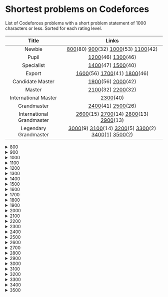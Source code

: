 # Shortest problems on Codeforces

List of Codeforces problems with a short problem statement of 1000 characters or less. Sorted for each rating level.

| Title | Links |
|:---: | :---:|
| Newbie| [800](#700)(80) [900](#800)(32) [1000](#900)(53) [1100](#1000)(42)|
| Pupil |  [1200](#1100)(46) [1300](#1200)(46) |
| Specialist|  [1400](#1300)(47) [1500](#1400)(40) |
| Export |  [1600](#1500)(56) [1700](#1600)(41) [1800](#1700)(46) |
| Candidate Master|  [1900](#1800)(56) [2000](#1900)(42) |
| Master | [2100](#2000)(32) [2200](#2100)(32)|
| International Master| [2300](#2200)(40)|
| Grandmaster| [2400](#2300)(41) [2500](#2400)(26)|
| International Grandmaster| [2600](#2500)(15) [2700](#2600)(14) [2800](#2700)(13) [2900](#2800)(13) |
| Legendary Grandmaster| [3000](#2900)(9) [3100](#3000)(14) [3200](#3100)(5) [3300](#3200)(2) [3400](#3300)(1) [3500](#3400)(2) |

<details>
  <summary><span id=800>800</span></summary>

|# | ID | Problem  | Rating |
|--- | ---| ----- | ---------- |
|1|952A|[Quirky Quantifiers](https://codeforces.com/problemset/problem/952/A)|800|
|2|281A|[Word Capitalization](https://codeforces.com/problemset/problem/281/A)|800|
|3|1088A|[Ehab and another construction problem](https://codeforces.com/problemset/problem/1088/A)|800|
|4|1096A|[Find Divisible](https://codeforces.com/problemset/problem/1096/A)|800|
|5|266A|[Stones on the Table](https://codeforces.com/problemset/problem/266/A)|800|
|6|1028A|[Find Square](https://codeforces.com/problemset/problem/1028/A)|800|
|7|678A|[Johny Likes Numbers](https://codeforces.com/problemset/problem/678/A)|800|
|8|1047A|[Little C Loves 3 I](https://codeforces.com/problemset/problem/1047/A)|800|
|9|271A|[Beautiful Year](https://codeforces.com/problemset/problem/271/A)|800|
|10|22A|[Second Order Statistics](https://codeforces.com/problemset/problem/22/A)|800|
|11|702A|[Maximum Increase](https://codeforces.com/problemset/problem/702/A)|800|
|12|32B|[Borze](https://codeforces.com/problemset/problem/32/B)|800|
|13|443A|[Anton and Letters](https://codeforces.com/problemset/problem/443/A)|800|
|14|440A|[Forgotten Episode](https://codeforces.com/problemset/problem/440/A)|800|
|15|1283A|[Minutes Before the New Year](https://codeforces.com/problemset/problem/1283/A)|800|
|16|1003A|[Polycarp's Pockets](https://codeforces.com/problemset/problem/1003/A)|800|
|17|1269A|[Equation](https://codeforces.com/problemset/problem/1269/A)|800|
|18|1228A|[Distinct Digits](https://codeforces.com/problemset/problem/1228/A)|800|
|19|900A|[Find Extra One](https://codeforces.com/problemset/problem/900/A)|800|
|20|1183A|[Nearest Interesting Number](https://codeforces.com/problemset/problem/1183/A)|800|
|21|520A|[Pangram](https://codeforces.com/problemset/problem/520/A)|800|
|22|546A|[Soldier and Bananas](https://codeforces.com/problemset/problem/546/A)|800|
|23|630A|[Again Twenty Five!](https://codeforces.com/problemset/problem/630/A)|800|
|24|34A|[Reconnaissance 2](https://codeforces.com/problemset/problem/34/A)|800|
|25|1296A|[Array with Odd Sum](https://codeforces.com/problemset/problem/1296/A)|800|
|26|486A|[Calculating Function](https://codeforces.com/problemset/problem/486/A)|800|
|27|1154A|[Restoring Three Numbers](https://codeforces.com/problemset/problem/1154/A)|800|
|28|50A|[Domino piling](https://codeforces.com/problemset/problem/50/A)|800|
|29|749A|[Bachgold Problem](https://codeforces.com/problemset/problem/749/A)|800|
|30|41A|[Translation](https://codeforces.com/problemset/problem/41/A)|800|
|31|1005A|[Tanya and Stairways](https://codeforces.com/problemset/problem/1005/A)|800|
|32|710A|[King Moves](https://codeforces.com/problemset/problem/710/A)|800|
|33|339A|[Helpful Maths](https://codeforces.com/problemset/problem/339/A)|800|
|34|384A|[Coder](https://codeforces.com/problemset/problem/384/A)|800|
|35|47A|[Triangular numbers](https://codeforces.com/problemset/problem/47/A)|800|
|36|1220A|[Cards](https://codeforces.com/problemset/problem/1220/A)|800|
|37|1030A|[In Search of an Easy Problem](https://codeforces.com/problemset/problem/1030/A)|800|
|38|386A|[Second-Price Auction](https://codeforces.com/problemset/problem/386/A)|800|
|39|837A|[Text Volume](https://codeforces.com/problemset/problem/837/A)|800|
|40|802G|[Fake News (easy)](https://codeforces.com/problemset/problem/802/G)|800|
|41|454A|[Little Pony and Crystal Mine](https://codeforces.com/problemset/problem/454/A)|800|
|42|1230A|[Dawid and Bags of Candies](https://codeforces.com/problemset/problem/1230/A)|800|
|43|615A|[Bulbs](https://codeforces.com/problemset/problem/615/A)|800|
|44|421A|[Pasha and Hamsters](https://codeforces.com/problemset/problem/421/A)|800|
|45|1118A|[Water Buying](https://codeforces.com/problemset/problem/1118/A)|800|
|46|158A|[Next Round](https://codeforces.com/problemset/problem/158/A)|800|
|47|1194A|[Remove a Progression](https://codeforces.com/problemset/problem/1194/A)|800|
|48|1065A|[Vasya and Chocolate](https://codeforces.com/problemset/problem/1065/A)|800|
|49|1176A|[Divide it!](https://codeforces.com/problemset/problem/1176/A)|800|
|50|965A|[Paper Airplanes](https://codeforces.com/problemset/problem/965/A)|800|
|51|228A|[Is your horseshoe on the other hoof?](https://codeforces.com/problemset/problem/228/A)|800|
|52|426A|[Sereja and Mugs](https://codeforces.com/problemset/problem/426/A)|800|
|53|32A|[Reconnaissance](https://codeforces.com/problemset/problem/32/A)|800|
|54|181A|[Series of Crimes](https://codeforces.com/problemset/problem/181/A)|800|
|55|411A|[Password Check](https://codeforces.com/problemset/problem/411/A)|800|
|56|469A|[I Wanna Be the Guy](https://codeforces.com/problemset/problem/469/A)|800|
|57|467A|[George and Accommodation](https://codeforces.com/problemset/problem/467/A)|800|
|58|831B|[Keyboard Layouts](https://codeforces.com/problemset/problem/831/B)|800|
|59|996A|[Hit the Lottery](https://codeforces.com/problemset/problem/996/A)|800|
|60|977A|[Wrong Subtraction](https://codeforces.com/problemset/problem/977/A)|800|
|61|705A|[Hulk](https://codeforces.com/problemset/problem/705/A)|800|
|62|884A|[Book Reading](https://codeforces.com/problemset/problem/884/A)|800|
|63|988A|[Diverse Team](https://codeforces.com/problemset/problem/988/A)|800|
|64|978A|[Remove Duplicates](https://codeforces.com/problemset/problem/978/A)|800|
|65|1061A|[Coins](https://codeforces.com/problemset/problem/1061/A)|800|
|66|112A|[Petya and Strings](https://codeforces.com/problemset/problem/112/A)|800|
|67|984A|[Game](https://codeforces.com/problemset/problem/984/A)|800|
|68|1102A|[Integer Sequence Dividing](https://codeforces.com/problemset/problem/1102/A)|800|
|69|49A|[Sleuth](https://codeforces.com/problemset/problem/49/A)|800|
|70|214A|[System of Equations](https://codeforces.com/problemset/problem/214/A)|800|
|71|734A|[Anton and Danik](https://codeforces.com/problemset/problem/734/A)|800|
|72|701A|[Cards](https://codeforces.com/problemset/problem/701/A)|800|
|73|59A|[Word](https://codeforces.com/problemset/problem/59/A)|800|
|74|492A|[Vanya and Cubes](https://codeforces.com/problemset/problem/492/A)|800|
|75|1056A|[Determine Line](https://codeforces.com/problemset/problem/1056/A)|800|
|76|1207A|[There Are Two Types Of Burgers](https://codeforces.com/problemset/problem/1207/A)|800|
|77|472A|[Design Tutorial: Learn from Math](https://codeforces.com/problemset/problem/472/A)|800|
|78|581A|[Vasya the Hipster](https://codeforces.com/problemset/problem/581/A)|800|
|79|38A|[Army](https://codeforces.com/problemset/problem/38/A)|800|
|80|1080A|[Petya and Origami](https://codeforces.com/problemset/problem/1080/A)|800|
</details>

<details>
  <summary><span id=900>900</span></summary>

|# | ID | Problem  | Rating |
|--- | ---| ----- | ---------- |
|1|26A|[Almost Prime](https://codeforces.com/problemset/problem/26/A)|900|
|2|44A|[Indian Summer](https://codeforces.com/problemset/problem/44/A)|900|
|3|130A|[Hexagonal numbers](https://codeforces.com/problemset/problem/130/A)|900|
|4|52A|[123-sequence](https://codeforces.com/problemset/problem/52/A)|900|
|5|1057A|[Bmail Computer Network](https://codeforces.com/problemset/problem/1057/A)|900|
|6|267A|[Subtractions](https://codeforces.com/problemset/problem/267/A)|900|
|7|622B|[The Time](https://codeforces.com/problemset/problem/622/B)|900|
|8|320A|[Magic Numbers](https://codeforces.com/problemset/problem/320/A)|900|
|9|1225A|[Forgetting Things](https://codeforces.com/problemset/problem/1225/A)|900|
|10|474A|[Keyboard](https://codeforces.com/problemset/problem/474/A)|900|
|11|34B|[Sale](https://codeforces.com/problemset/problem/34/B)|900|
|12|275A|[Lights Out](https://codeforces.com/problemset/problem/275/A)|900|
|13|424A|[Squats](https://codeforces.com/problemset/problem/424/A)|900|
|14|96A|[Football](https://codeforces.com/problemset/problem/96/A)|900|
|15|621A|[Wet Shark and Odd and Even](https://codeforces.com/problemset/problem/621/A)|900|
|16|670A|[Holidays](https://codeforces.com/problemset/problem/670/A)|900|
|17|1110A|[Parity](https://codeforces.com/problemset/problem/1110/A)|900|
|18|808A|[Lucky Year](https://codeforces.com/problemset/problem/808/A)|900|
|19|863A|[Quasi-palindrome](https://codeforces.com/problemset/problem/863/A)|900|
|20|914A|[Perfect Squares](https://codeforces.com/problemset/problem/914/A)|900|
|21|1047B|[Cover Points](https://codeforces.com/problemset/problem/1047/B)|900|
|22|1208A|[XORinacci](https://codeforces.com/problemset/problem/1208/A)|900|
|23|892A|[Greed](https://codeforces.com/problemset/problem/892/A)|900|
|24|299B|[Ksusha the Squirrel](https://codeforces.com/problemset/problem/299/B)|900|
|25|1175A|[From Hero to Zero](https://codeforces.com/problemset/problem/1175/A)|900|
|26|263B|[Squares](https://codeforces.com/problemset/problem/263/B)|900|
|27|598A|[Tricky Sum](https://codeforces.com/problemset/problem/598/A)|900|
|28|847G|[University Classes](https://codeforces.com/problemset/problem/847/G)|900|
|29|980A|[Links and Pearls](https://codeforces.com/problemset/problem/980/A)|900|
|30|870A|[Search for Pretty Integers](https://codeforces.com/problemset/problem/870/A)|900|
|31|318A|[Even Odds](https://codeforces.com/problemset/problem/318/A)|900|
|32|1095B|[Array Stabilization](https://codeforces.com/problemset/problem/1095/B)|900|
</details>

<details>
  <summary><span id=1000>1000</span></summary>

|# | ID | Problem  | Rating |
|--- | ---| ----- | ---------- |
|1|37A|[Towers](https://codeforces.com/problemset/problem/37/A)|1000|
|2|1177A|[Digits Sequence (Easy Edition)](https://codeforces.com/problemset/problem/1177/A)|1000|
|3|753A|[Santa Claus and Candies](https://codeforces.com/problemset/problem/753/A)|1000|
|4|1256A|[Payment Without Change](https://codeforces.com/problemset/problem/1256/A)|1000|
|5|691A|[Fashion in Berland](https://codeforces.com/problemset/problem/691/A)|1000|
|6|299A|[Ksusha and Array](https://codeforces.com/problemset/problem/299/A)|1000|
|7|560A|[Currency System in Geraldion](https://codeforces.com/problemset/problem/560/A)|1000|
|8|1174A|[Ehab Fails to Be Thanos](https://codeforces.com/problemset/problem/1174/A)|1000|
|9|1101A|[Minimum Integer](https://codeforces.com/problemset/problem/1101/A)|1000|
|10|462A|[Appleman and Easy Task](https://codeforces.com/problemset/problem/462/A)|1000|
|11|1051B|[Relatively Prime Pairs](https://codeforces.com/problemset/problem/1051/B)|1000|
|12|43A|[Football](https://codeforces.com/problemset/problem/43/A)|1000|
|13|35A|[Shell Game](https://codeforces.com/problemset/problem/35/A)|1000|
|14|584A|[Olesya and Rodion](https://codeforces.com/problemset/problem/584/A)|1000|
|15|124A|[The number of positions](https://codeforces.com/problemset/problem/124/A)|1000|
|16|29A|[Spit Problem](https://codeforces.com/problemset/problem/29/A)|1000|
|17|1312B|[Bogosort](https://codeforces.com/problemset/problem/1312/B)|1000|
|18|1230B|[Ania and Minimizing](https://codeforces.com/problemset/problem/1230/B)|1000|
|19|1133A|[Middle of the Contest](https://codeforces.com/problemset/problem/1133/A)|1000|
|20|1090M|[The Pleasant Walk](https://codeforces.com/problemset/problem/1090/M)|1000|
|21|1211A|[Three Problems](https://codeforces.com/problemset/problem/1211/A)|1000|
|22|798A|[Mike and palindrome](https://codeforces.com/problemset/problem/798/A)|1000|
|23|1182A|[Filling Shapes](https://codeforces.com/problemset/problem/1182/A)|1000|
|24|118A|[String Task](https://codeforces.com/problemset/problem/118/A)|1000|
|25|109A|[Lucky Sum of Digits](https://codeforces.com/problemset/problem/109/A)|1000|
|26|72G|[Fibonacci army](https://codeforces.com/problemset/problem/72/G)|1000|
|27|352A|[Jeff and Digits](https://codeforces.com/problemset/problem/352/A)|1000|
|28|1107B|[Digital root](https://codeforces.com/problemset/problem/1107/B)|1000|
|29|219A|[k-String](https://codeforces.com/problemset/problem/219/A)|1000|
|30|476A|[Dreamoon and Stairs](https://codeforces.com/problemset/problem/476/A)|1000|
|31|58A|[Chat room](https://codeforces.com/problemset/problem/58/A)|1000|
|32|887A|[Div. 64](https://codeforces.com/problemset/problem/887/A)|1000|
|33|108A|[Palindromic Times](https://codeforces.com/problemset/problem/108/A)|1000|
|34|1199B|[Water Lily](https://codeforces.com/problemset/problem/1199/B)|1000|
|35|622A|[Infinite Sequence](https://codeforces.com/problemset/problem/622/A)|1000|
|36|535A|[Tavas and Nafas](https://codeforces.com/problemset/problem/535/A)|1000|
|37|1257B|[Magic Stick](https://codeforces.com/problemset/problem/1257/B)|1000|
|38|118B|[Present from Lena](https://codeforces.com/problemset/problem/118/B)|1000|
|39|859B|[Lazy Security Guard](https://codeforces.com/problemset/problem/859/B)|1000|
|40|131A|[cAPS lOCK](https://codeforces.com/problemset/problem/131/A)|1000|
|41|379A|[New Year Candles](https://codeforces.com/problemset/problem/379/A)|1000|
|42|1088B|[Ehab and subtraction](https://codeforces.com/problemset/problem/1088/B)|1000|
|43|322A|[Ciel and Dancing](https://codeforces.com/problemset/problem/322/A)|1000|
|44|1165B|[Polycarp Training](https://codeforces.com/problemset/problem/1165/B)|1000|
|45|420A|[Start Up](https://codeforces.com/problemset/problem/420/A)|1000|
|46|1008B|[Turn the Rectangles](https://codeforces.com/problemset/problem/1008/B)|1000|
|47|577A|[Multiplication Table](https://codeforces.com/problemset/problem/577/A)|1000|
|48|452A|[Eevee](https://codeforces.com/problemset/problem/452/A)|1000|
|49|69A|[Young Physicist](https://codeforces.com/problemset/problem/69/A)|1000|
|50|334A|[Candy Bags](https://codeforces.com/problemset/problem/334/A)|1000|
|51|102B|[Sum of Digits](https://codeforces.com/problemset/problem/102/B)|1000|
|52|507A|[Amr and Music](https://codeforces.com/problemset/problem/507/A)|1000|
|53|120A|[Elevator](https://codeforces.com/problemset/problem/120/A)|1000|
</details>

<details>
  <summary><span id=1100>1100</span></summary>

|# | ID | Problem  | Rating |
|--- | ---| ----- | ---------- |
|1|797A|[k-Factorization](https://codeforces.com/problemset/problem/797/A)|1100|
|2|188D|[Asterisks](https://codeforces.com/problemset/problem/188/D)|1100|
|3|188A|[Hexagonal Numbers](https://codeforces.com/problemset/problem/188/A)|1100|
|4|919B|[Perfect Number](https://codeforces.com/problemset/problem/919/B)|1100|
|5|162A|[Pentagonal numbers](https://codeforces.com/problemset/problem/162/A)|1100|
|6|911A|[Nearest Minimums](https://codeforces.com/problemset/problem/911/A)|1100|
|7|630C|[Lucky Numbers](https://codeforces.com/problemset/problem/630/C)|1100|
|8|382A|[Ksenia and Pan Scales](https://codeforces.com/problemset/problem/382/A)|1100|
|9|224A|[Parallelepiped](https://codeforces.com/problemset/problem/224/A)|1100|
|10|25B|[Phone numbers](https://codeforces.com/problemset/problem/25/B)|1100|
|11|501B|[Misha and Changing Handles](https://codeforces.com/problemset/problem/501/B)|1100|
|12|312A|[Whose sentence is it?](https://codeforces.com/problemset/problem/312/A)|1100|
|13|43B|[Letter](https://codeforces.com/problemset/problem/43/B)|1100|
|14|1117A|[Best Subsegment](https://codeforces.com/problemset/problem/1117/A)|1100|
|15|349A|[Cinema Line](https://codeforces.com/problemset/problem/349/A)|1100|
|16|365A|[Good Number](https://codeforces.com/problemset/problem/365/A)|1100|
|17|100A|[Carpeting the Room](https://codeforces.com/problemset/problem/100/A)|1100|
|18|456A|[Laptops](https://codeforces.com/problemset/problem/456/A)|1100|
|19|39D|[Cubical Planet](https://codeforces.com/problemset/problem/39/D)|1100|
|20|534A|[Exam](https://codeforces.com/problemset/problem/534/A)|1100|
|21|1213B|[Bad Prices](https://codeforces.com/problemset/problem/1213/B)|1100|
|22|300A|[Array](https://codeforces.com/problemset/problem/300/A)|1100|
|23|825A|[Binary Protocol](https://codeforces.com/problemset/problem/825/A)|1100|
|24|53A|[Autocomplete](https://codeforces.com/problemset/problem/53/A)|1100|
|25|1288B|[Yet Another Meme Problem](https://codeforces.com/problemset/problem/1288/B)|1100|
|26|296A|[Yaroslav and Permutations](https://codeforces.com/problemset/problem/296/A)|1100|
|27|630J|[Divisibility](https://codeforces.com/problemset/problem/630/J)|1100|
|28|1001A|[Generate plus state or minus state](https://codeforces.com/problemset/problem/1001/A)|1100|
|29|841B|[Godsend](https://codeforces.com/problemset/problem/841/B)|1100|
|30|755B|[PolandBall and Game](https://codeforces.com/problemset/problem/755/B)|1100|
|31|835B|[The number on the board](https://codeforces.com/problemset/problem/835/B)|1100|
|32|1060B|[Maximum Sum of Digits](https://codeforces.com/problemset/problem/1060/B)|1100|
|33|433A|[Kitahara Haruki's Gift](https://codeforces.com/problemset/problem/433/A)|1100|
|34|82A|[Double Cola](https://codeforces.com/problemset/problem/82/A)|1100|
|35|877A|[Alex and broken contest](https://codeforces.com/problemset/problem/877/A)|1100|
|36|362B|[Petya and Staircases](https://codeforces.com/problemset/problem/362/B)|1100|
|37|858A|[k-rounding](https://codeforces.com/problemset/problem/858/A)|1100|
|38|270A|[Fancy Fence](https://codeforces.com/problemset/problem/270/A)|1100|
|39|186A|[Comparing Strings](https://codeforces.com/problemset/problem/186/A)|1100|
|40|596A|[Wilbur and Swimming Pool](https://codeforces.com/problemset/problem/596/A)|1100|
|41|475A|[Bayan Bus](https://codeforces.com/problemset/problem/475/A)|1100|
|42|1115G1|[AND oracle](https://codeforces.com/problemset/problem/1115/G1)|1100|
</details>

<details>
  <summary><span id=1200>1200</span></summary>

|# | ID | Problem  | Rating |
|--- | ---| ----- | ---------- |
|1|171A|[Mysterious numbers - 1](https://codeforces.com/problemset/problem/171/A)|1200|
|2|23A|[You're Given a String...](https://codeforces.com/problemset/problem/23/A)|1200|
|3|1315C|[Restoring Permutation](https://codeforces.com/problemset/problem/1315/C)|1200|
|4|803B|[Distances to Zero](https://codeforces.com/problemset/problem/803/B)|1200|
|5|1001H|[Oracle for f(x) = parity of the number of 1s in x](https://codeforces.com/problemset/problem/1001/H)|1200|
|6|38B|[Chess](https://codeforces.com/problemset/problem/38/B)|1200|
|7|47B|[Coins](https://codeforces.com/problemset/problem/47/B)|1200|
|8|134A|[Average Numbers](https://codeforces.com/problemset/problem/134/A)|1200|
|9|55A|[Flea travel](https://codeforces.com/problemset/problem/55/A)|1200|
|10|489A|[SwapSort](https://codeforces.com/problemset/problem/489/A)|1200|
|11|459A|[Pashmak and Garden](https://codeforces.com/problemset/problem/459/A)|1200|
|12|1213C|[Book Reading](https://codeforces.com/problemset/problem/1213/C)|1200|
|13|754A|[Lesha and array splitting](https://codeforces.com/problemset/problem/754/A)|1200|
|14|1028B|[Unnatural Conditions](https://codeforces.com/problemset/problem/1028/B)|1200|
|15|27A|[Next Test](https://codeforces.com/problemset/problem/27/A)|1200|
|16|217A|[Ice Skating](https://codeforces.com/problemset/problem/217/A)|1200|
|17|683A|[The Check of the Point](https://codeforces.com/problemset/problem/683/A)|1200|
|18|254A|[Cards with Numbers](https://codeforces.com/problemset/problem/254/A)|1200|
|19|31A|[Worms Evolution](https://codeforces.com/problemset/problem/31/A)|1200|
|20|660A|[Co-prime Array](https://codeforces.com/problemset/problem/660/A)|1200|
|21|1076B|[Divisor Subtraction](https://codeforces.com/problemset/problem/1076/B)|1200|
|22|53C|[Little Frog](https://codeforces.com/problemset/problem/53/C)|1200|
|23|1143B|[Nirvana](https://codeforces.com/problemset/problem/1143/B)|1200|
|24|630B|[Moore's Law](https://codeforces.com/problemset/problem/630/B)|1200|
|25|489B|[BerSU Ball](https://codeforces.com/problemset/problem/489/B)|1200|
|26|1203B|[Equal Rectangles](https://codeforces.com/problemset/problem/1203/B)|1200|
|27|239A|[Two Bags of Potatoes](https://codeforces.com/problemset/problem/239/A)|1200|
|28|552B|[Vanya and Books](https://codeforces.com/problemset/problem/552/B)|1200|
|29|466A|[Cheap Travel](https://codeforces.com/problemset/problem/466/A)|1200|
|30|749B|[Parallelogram is Back](https://codeforces.com/problemset/problem/749/B)|1200|
|31|1068B|[LCM](https://codeforces.com/problemset/problem/1068/B)|1200|
|32|1174B|[Ehab Is an Odd Person](https://codeforces.com/problemset/problem/1174/B)|1200|
|33|802M|[April Fools' Problem (easy)](https://codeforces.com/problemset/problem/802/M)|1200|
|34|1104B|[Game with string](https://codeforces.com/problemset/problem/1104/B)|1200|
|35|982A|[Row](https://codeforces.com/problemset/problem/982/A)|1200|
|36|630R|[Game](https://codeforces.com/problemset/problem/630/R)|1200|
|37|59B|[Fortune Telling](https://codeforces.com/problemset/problem/59/B)|1200|
|38|78B|[Easter Eggs](https://codeforces.com/problemset/problem/78/B)|1200|
|39|999C|[Alphabetic Removals](https://codeforces.com/problemset/problem/999/C)|1200|
|40|842A|[Kirill And The Game](https://codeforces.com/problemset/problem/842/A)|1200|
|41|523A|[Rotate, Flip and Zoom](https://codeforces.com/problemset/problem/523/A)|1200|
|42|454B|[Little Pony and Sort by Shift](https://codeforces.com/problemset/problem/454/B)|1200|
|43|765C|[Table Tennis Game 2](https://codeforces.com/problemset/problem/765/C)|1200|
|44|892B|[Wrath](https://codeforces.com/problemset/problem/892/B)|1200|
|45|554B|[Ohana Cleans Up](https://codeforces.com/problemset/problem/554/B)|1200|
|46|977C|[Less or Equal](https://codeforces.com/problemset/problem/977/C)|1200|
</details>

<details>
  <summary><span id=1300>1300</span></summary>

|# | ID | Problem  | Rating |
|--- | ---| ----- | ---------- |
|1|171B|[Star](https://codeforces.com/problemset/problem/171/B)|1300|
|2|64A|[Factorial](https://codeforces.com/problemset/problem/64/A)|1300|
|3|1294C|[Product of Three Numbers](https://codeforces.com/problemset/problem/1294/C)|1300|
|4|770B|[Maximize Sum of Digits](https://codeforces.com/problemset/problem/770/B)|1300|
|5|188B|[A + Reverse B](https://codeforces.com/problemset/problem/188/B)|1300|
|6|1076C|[Meme Problem](https://codeforces.com/problemset/problem/1076/C)|1300|
|7|171D|[Broken checker](https://codeforces.com/problemset/problem/171/D)|1300|
|8|25A|[IQ test](https://codeforces.com/problemset/problem/25/A)|1300|
|9|661A|[Lazy Caterer Sequence](https://codeforces.com/problemset/problem/661/A)|1300|
|10|600B|[Queries about less or equal elements](https://codeforces.com/problemset/problem/600/B)|1300|
|11|630F|[Selection of Personnel](https://codeforces.com/problemset/problem/630/F)|1300|
|12|1220B|[Multiplication Table](https://codeforces.com/problemset/problem/1220/B)|1300|
|13|1203C|[Common Divisors](https://codeforces.com/problemset/problem/1203/C)|1300|
|14|876B|[Divisiblity of Differences](https://codeforces.com/problemset/problem/876/B)|1300|
|15|221B|[Little Elephant and Numbers](https://codeforces.com/problemset/problem/221/B)|1300|
|16|39H|[Multiplication Table](https://codeforces.com/problemset/problem/39/H)|1300|
|17|1029A|[Many Equal Substrings](https://codeforces.com/problemset/problem/1029/A)|1300|
|18|493A|[Vasya and Football](https://codeforces.com/problemset/problem/493/A)|1300|
|19|58B|[Coins](https://codeforces.com/problemset/problem/58/B)|1300|
|20|1001F|[Distinguish multi-qubit basis states](https://codeforces.com/problemset/problem/1001/F)|1300|
|21|844B|[Rectangles](https://codeforces.com/problemset/problem/844/B)|1300|
|22|147A|[Punctuation](https://codeforces.com/problemset/problem/147/A)|1300|
|23|630N|[Forecast](https://codeforces.com/problemset/problem/630/N)|1300|
|24|312B|[Archer](https://codeforces.com/problemset/problem/312/B)|1300|
|25|181B|[Number of Triplets](https://codeforces.com/problemset/problem/181/B)|1300|
|26|665C|[Simple Strings](https://codeforces.com/problemset/problem/665/C)|1300|
|27|36A|[Extra-terrestrial Intelligence](https://codeforces.com/problemset/problem/36/A)|1300|
|28|57A|[Square Earth?](https://codeforces.com/problemset/problem/57/A)|1300|
|29|1157B|[Long Number](https://codeforces.com/problemset/problem/1157/B)|1300|
|30|1030C|[Vasya and Golden Ticket](https://codeforces.com/problemset/problem/1030/C)|1300|
|31|485B|[Valuable Resources](https://codeforces.com/problemset/problem/485/B)|1300|
|32|189A|[Cut Ribbon](https://codeforces.com/problemset/problem/189/A)|1300|
|33|1165C|[Good String](https://codeforces.com/problemset/problem/1165/C)|1300|
|34|251A|[Points on Line](https://codeforces.com/problemset/problem/251/A)|1300|
|35|1174C|[Ehab and a Special Coloring Problem](https://codeforces.com/problemset/problem/1174/C)|1300|
|36|230B|[T-primes](https://codeforces.com/problemset/problem/230/B)|1300|
|37|94B|[Friends](https://codeforces.com/problemset/problem/94/B)|1300|
|38|135A|[Replacement](https://codeforces.com/problemset/problem/135/A)|1300|
|39|887B|[Cubes for Masha](https://codeforces.com/problemset/problem/887/B)|1300|
|40|1260B|[Obtain Two Zeroes](https://codeforces.com/problemset/problem/1260/B)|1300|
|41|276B|[Little Girl and Game](https://codeforces.com/problemset/problem/276/B)|1300|
|42|573A|[Bear and Poker](https://codeforces.com/problemset/problem/573/A)|1300|
|43|1016B|[Segment Occurrences](https://codeforces.com/problemset/problem/1016/B)|1300|
|44|965B|[Battleship](https://codeforces.com/problemset/problem/965/B)|1300|
|45|203B|[Game on Paper](https://codeforces.com/problemset/problem/203/B)|1300|
|46|40A|[Find Color](https://codeforces.com/problemset/problem/40/A)|1300|
</details>

<details>
  <summary><span id=1400>1400</span></summary>

|# | ID | Problem  | Rating |
|--- | ---| ----- | ---------- |
|1|290A|[Mysterious strings](https://codeforces.com/problemset/problem/290/A)|1400|
|2|130B|[Gnikool Ssalg](https://codeforces.com/problemset/problem/130/B)|1400|
|3|290D|[Orange](https://codeforces.com/problemset/problem/290/D)|1400|
|4|188C|[LCM](https://codeforces.com/problemset/problem/188/C)|1400|
|5|710B|[Optimal Point on a Line](https://codeforces.com/problemset/problem/710/B)|1400|
|6|188F|[Binary Notation](https://codeforces.com/problemset/problem/188/F)|1400|
|7|538B|[Quasi Binary](https://codeforces.com/problemset/problem/538/B)|1400|
|8|100C|[A+B](https://codeforces.com/problemset/problem/100/C)|1400|
|9|435B|[Pasha Maximizes](https://codeforces.com/problemset/problem/435/B)|1400|
|10|489C|[Given Length and Sum of Digits...](https://codeforces.com/problemset/problem/489/C)|1400|
|11|1001G|[Oracle for f(x) = k-th element of x](https://codeforces.com/problemset/problem/1001/G)|1400|
|12|44E|[Anfisa the Monkey](https://codeforces.com/problemset/problem/44/E)|1400|
|13|1215B|[The Number of Products](https://codeforces.com/problemset/problem/1215/B)|1400|
|14|470A|[Crystal Ball Sequence](https://codeforces.com/problemset/problem/470/A)|1400|
|15|1285C|[Fadi and LCM](https://codeforces.com/problemset/problem/1285/C)|1400|
|16|1095C|[Powers Of Two](https://codeforces.com/problemset/problem/1095/C)|1400|
|17|125A|[Measuring Lengths in Baden](https://codeforces.com/problemset/problem/125/A)|1400|
|18|888C|[K-Dominant Character](https://codeforces.com/problemset/problem/888/C)|1400|
|19|131C|[The World is a Theatre](https://codeforces.com/problemset/problem/131/C)|1400|
|20|124B|[Permutations](https://codeforces.com/problemset/problem/124/B)|1400|
|21|630H|[Benches](https://codeforces.com/problemset/problem/630/H)|1400|
|22|1046C|[Space Formula](https://codeforces.com/problemset/problem/1046/C)|1400|
|23|803A|[Maximal Binary Matrix](https://codeforces.com/problemset/problem/803/A)|1400|
|24|41B|[Martian Dollar](https://codeforces.com/problemset/problem/41/B)|1400|
|25|1057B|[DDoS](https://codeforces.com/problemset/problem/1057/B)|1400|
|26|683D|[Chocolate Bar](https://codeforces.com/problemset/problem/683/D)|1400|
|27|1167C|[News Distribution](https://codeforces.com/problemset/problem/1167/C)|1400|
|28|248B|[Chilly Willy](https://codeforces.com/problemset/problem/248/B)|1400|
|29|26B|[Regular Bracket Sequence](https://codeforces.com/problemset/problem/26/B)|1400|
|30|289B|[Polo the Penguin and Matrix](https://codeforces.com/problemset/problem/289/B)|1400|
|31|699B|[One Bomb](https://codeforces.com/problemset/problem/699/B)|1400|
|32|111A|[Petya and Inequiations](https://codeforces.com/problemset/problem/111/A)|1400|
|33|379C|[New Year Ratings Change](https://codeforces.com/problemset/problem/379/C)|1400|
|34|797B|[Odd sum](https://codeforces.com/problemset/problem/797/B)|1400|
|35|315A|[Sereja and Bottles](https://codeforces.com/problemset/problem/315/A)|1400|
|36|1131B|[Draw!](https://codeforces.com/problemset/problem/1131/B)|1400|
|37|45I|[TCMCF+++](https://codeforces.com/problemset/problem/45/I)|1400|
|38|260A|[Adding Digits](https://codeforces.com/problemset/problem/260/A)|1400|
|39|24A|[Ring road](https://codeforces.com/problemset/problem/24/A)|1400|
|40|219B|[Special Offer! Super Price 999 Bourles!](https://codeforces.com/problemset/problem/219/B)|1400|
|41|520B|[Two Buttons](https://codeforces.com/problemset/problem/520/B)|1400|
|42|245E|[Mishap in Club](https://codeforces.com/problemset/problem/245/E)|1400|
|43|180C|[Letter](https://codeforces.com/problemset/problem/180/C)|1400|
|44|544B|[Sea and Islands](https://codeforces.com/problemset/problem/544/B)|1400|
|45|762A|[k-th divisor](https://codeforces.com/problemset/problem/762/A)|1400|
|46|1001D|[Distinguish plus state and minus state](https://codeforces.com/problemset/problem/1001/D)|1400|
|47|513B1|[Permutations](https://codeforces.com/problemset/problem/513/B1)|1400|
</details>

<details>
  <summary><span id=1500>1500</span></summary>

|# | ID | Problem  | Rating |
|--- | ---| ----- | ---------- |
|1|130C|[Decimal sum](https://codeforces.com/problemset/problem/130/C)|1500|
|2|670D2|[Magic Powder - 2](https://codeforces.com/problemset/problem/670/D2)|1500|
|3|290B|[QR code](https://codeforces.com/problemset/problem/290/B)|1500|
|4|409H|[A + B Strikes Back](https://codeforces.com/problemset/problem/409/H)|1500|
|5|710C|[Magic Odd Square](https://codeforces.com/problemset/problem/710/C)|1500|
|6|130D|[Exponentiation](https://codeforces.com/problemset/problem/130/D)|1500|
|7|100I|[Rotation](https://codeforces.com/problemset/problem/100/I)|1500|
|8|530A|[Quadratic equation](https://codeforces.com/problemset/problem/530/A)|1500|
|9|100B|[Friendly Numbers](https://codeforces.com/problemset/problem/100/B)|1500|
|10|64B|[Expression](https://codeforces.com/problemset/problem/64/B)|1500|
|11|530C|[Diophantine equation](https://codeforces.com/problemset/problem/530/C)|1500|
|12|550C|[Divisibility by Eight](https://codeforces.com/problemset/problem/550/C)|1500|
|13|982C|[Cut 'em all!](https://codeforces.com/problemset/problem/982/C)|1500|
|14|50B|[Choosing Symbol Pairs](https://codeforces.com/problemset/problem/50/B)|1500|
|15|325A|[Square and Rectangles](https://codeforces.com/problemset/problem/325/A)|1500|
|16|1201B|[Zero Array](https://codeforces.com/problemset/problem/1201/B)|1500|
|17|1051C|[Vasya and Multisets](https://codeforces.com/problemset/problem/1051/C)|1500|
|18|748B|[Santa Claus and Keyboard Check](https://codeforces.com/problemset/problem/748/B)|1500|
|19|276C|[Little Girl and Maximum Sum](https://codeforces.com/problemset/problem/276/C)|1500|
|20|1169B|[Pairs](https://codeforces.com/problemset/problem/1169/B)|1500|
|21|22B|[Bargaining Table](https://codeforces.com/problemset/problem/22/B)|1500|
|22|1133D|[Zero Quantity Maximization](https://codeforces.com/problemset/problem/1133/D)|1500|
|23|468A|[24 Game](https://codeforces.com/problemset/problem/468/A)|1500|
|24|746D|[Green and Black Tea](https://codeforces.com/problemset/problem/746/D)|1500|
|25|845C|[Two TVs](https://codeforces.com/problemset/problem/845/C)|1500|
|26|1141C|[Polycarp Restores Permutation](https://codeforces.com/problemset/problem/1141/C)|1500|
|27|630K|[Indivisibility](https://codeforces.com/problemset/problem/630/K)|1500|
|28|39J|[Spelling Check](https://codeforces.com/problemset/problem/39/J)|1500|
|29|274A|[k-Multiple Free Set](https://codeforces.com/problemset/problem/274/A)|1500|
|30|1213D1|[Equalizing by Division (easy version)](https://codeforces.com/problemset/problem/1213/D1)|1500|
|31|868C|[Qualification Rounds](https://codeforces.com/problemset/problem/868/C)|1500|
|32|1105C|[Ayoub and Lost Array](https://codeforces.com/problemset/problem/1105/C)|1500|
|33|1272D|[Remove One Element](https://codeforces.com/problemset/problem/1272/D)|1500|
|34|328B|[Sheldon and Ice Pieces](https://codeforces.com/problemset/problem/328/B)|1500|
|35|991D|[Bishwock](https://codeforces.com/problemset/problem/991/D)|1500|
|36|1101C|[Division and Union](https://codeforces.com/problemset/problem/1101/C)|1500|
|37|550A|[Two Substrings](https://codeforces.com/problemset/problem/550/A)|1500|
|38|31B|[Sysadmin Bob](https://codeforces.com/problemset/problem/31/B)|1500|
|39|425A|[Sereja and Swaps](https://codeforces.com/problemset/problem/425/A)|1500|
|40|114B|[PFAST Inc.](https://codeforces.com/problemset/problem/114/B)|1500|
</details>

<details>
  <summary><span id=1600>1600</span></summary>

|# | ID | Problem  | Rating |
|--- | ---| ----- | ---------- |
|1|171G|[Mysterious numbers - 2](https://codeforces.com/problemset/problem/171/G)|1600|
|2|171F|[ucyhf](https://codeforces.com/problemset/problem/171/F)|1600|
|3|683C|[Symmetric Difference](https://codeforces.com/problemset/problem/683/C)|1600|
|4|188G|[Array Sorting](https://codeforces.com/problemset/problem/188/G)|1600|
|5|683B|[The Teacher of Physical Education](https://codeforces.com/problemset/problem/683/B)|1600|
|6|153A|[A + B](https://codeforces.com/problemset/problem/153/A)|1600|
|7|219C|[Color Stripe](https://codeforces.com/problemset/problem/219/C)|1600|
|8|597A|[Divisibility](https://codeforces.com/problemset/problem/597/A)|1600|
|9|407A|[Triangle](https://codeforces.com/problemset/problem/407/A)|1600|
|10|23B|[Party](https://codeforces.com/problemset/problem/23/B)|1600|
|11|375A|[Divisible by Seven](https://codeforces.com/problemset/problem/375/A)|1600|
|12|530D|[Set subtraction](https://codeforces.com/problemset/problem/530/D)|1600|
|13|440B|[Balancer](https://codeforces.com/problemset/problem/440/B)|1600|
|14|52B|[Right Triangles](https://codeforces.com/problemset/problem/52/B)|1600|
|15|1165E|[Two Arrays and Sum of Functions](https://codeforces.com/problemset/problem/1165/E)|1600|
|16|1165D|[Almost All Divisors](https://codeforces.com/problemset/problem/1165/D)|1600|
|17|323A|[Black-and-White Cube](https://codeforces.com/problemset/problem/323/A)|1600|
|18|825B|[Five-In-a-Row](https://codeforces.com/problemset/problem/825/B)|1600|
|19|372A|[Counting Kangaroos is Fun](https://codeforces.com/problemset/problem/372/A)|1600|
|20|377A|[Maze](https://codeforces.com/problemset/problem/377/A)|1600|
|21|660C|[Hard Process](https://codeforces.com/problemset/problem/660/C)|1600|
|22|130H|[Balanced brackets](https://codeforces.com/problemset/problem/130/H)|1600|
|23|1175C|[Electrification](https://codeforces.com/problemset/problem/1175/C)|1600|
|24|130E|[Tribonacci numbers](https://codeforces.com/problemset/problem/130/E)|1600|
|25|232A|[Cycles](https://codeforces.com/problemset/problem/232/A)|1600|
|26|64C|[Table](https://codeforces.com/problemset/problem/64/C)|1600|
|27|1003D|[Coins and Queries](https://codeforces.com/problemset/problem/1003/D)|1600|
|28|493C|[Vasya and Basketball](https://codeforces.com/problemset/problem/493/C)|1600|
|29|40B|[Repaintings](https://codeforces.com/problemset/problem/40/B)|1600|
|30|1213D2|[Equalizing by Division (hard version)](https://codeforces.com/problemset/problem/1213/D2)|1600|
|31|1184C1|[Heidi and the Turing Test (Easy)](https://codeforces.com/problemset/problem/1184/C1)|1600|
|32|605A|[Sorting Railway Cars](https://codeforces.com/problemset/problem/605/A)|1600|
|33|888D|[Almost Identity Permutations](https://codeforces.com/problemset/problem/888/D)|1600|
|34|373B|[Making Sequences is Fun](https://codeforces.com/problemset/problem/373/B)|1600|
|35|322B|[Ciel and Flowers](https://codeforces.com/problemset/problem/322/B)|1600|
|36|597B|[Restaurant](https://codeforces.com/problemset/problem/597/B)|1600|
|37|958E1|[Guard Duty (easy)](https://codeforces.com/problemset/problem/958/E1)|1600|
|38|980B|[Marlin](https://codeforces.com/problemset/problem/980/B)|1600|
|39|55B|[Smallest number](https://codeforces.com/problemset/problem/55/B)|1600|
|40|305A|[Strange Addition](https://codeforces.com/problemset/problem/305/A)|1600|
|41|1288C|[Two Arrays](https://codeforces.com/problemset/problem/1288/C)|1600|
|42|125C|[Hobbits' Party](https://codeforces.com/problemset/problem/125/C)|1600|
|43|691B|[s-palindrome](https://codeforces.com/problemset/problem/691/B)|1600|
|44|348A|[Mafia](https://codeforces.com/problemset/problem/348/A)|1600|
|45|845B|[Luba And The Ticket](https://codeforces.com/problemset/problem/845/B)|1600|
|46|28A|[Bender Problem](https://codeforces.com/problemset/problem/28/A)|1600|
|47|1234D|[Distinct Characters Queries](https://codeforces.com/problemset/problem/1234/D)|1600|
|48|678B|[The Same Calendar](https://codeforces.com/problemset/problem/678/B)|1600|
|49|1015D|[Walking Between Houses](https://codeforces.com/problemset/problem/1015/D)|1600|
|50|214B|[Hometask](https://codeforces.com/problemset/problem/214/B)|1600|
|51|1098A|[Sum in the tree](https://codeforces.com/problemset/problem/1098/A)|1600|
|52|1295C|[Obtain The String](https://codeforces.com/problemset/problem/1295/C)|1600|
|53|1115G2|[OR oracle](https://codeforces.com/problemset/problem/1115/G2)|1600|
|54|1140C|[Playlist](https://codeforces.com/problemset/problem/1140/C)|1600|
|55|235A|[LCM Challenge](https://codeforces.com/problemset/problem/235/A)|1600|
|56|616D|[Longest k-Good Segment](https://codeforces.com/problemset/problem/616/D)|1600|
</details>

<details>
  <summary><span id=1700>1700</span></summary>

|# | ID | Problem  | Rating |
|--- | ---| ----- | ---------- |
|1|784A|[Numbers Joke](https://codeforces.com/problemset/problem/784/A)|1700|
|2|76E|[Points](https://codeforces.com/problemset/problem/76/E)|1700|
|3|171H|[A polyline](https://codeforces.com/problemset/problem/171/H)|1700|
|4|130G|[CAPS LOCK ON](https://codeforces.com/problemset/problem/130/G)|1700|
|5|409A|[The Great Game](https://codeforces.com/problemset/problem/409/A)|1700|
|6|530E|[Sum and product](https://codeforces.com/problemset/problem/530/E)|1700|
|7|409B|[Mysterious Language](https://codeforces.com/problemset/problem/409/B)|1700|
|8|409C|[Magnum Opus](https://codeforces.com/problemset/problem/409/C)|1700|
|9|632C|[The Smallest String Concatenation](https://codeforces.com/problemset/problem/632/C)|1700|
|10|915C|[Permute Digits](https://codeforces.com/problemset/problem/915/C)|1700|
|11|1268A|[Long Beautiful Integer](https://codeforces.com/problemset/problem/1268/A)|1700|
|12|1132C|[Painting the Fence](https://codeforces.com/problemset/problem/1132/C)|1700|
|13|290C|[WTF?](https://codeforces.com/problemset/problem/290/C)|1700|
|14|983A|[Finite or not?](https://codeforces.com/problemset/problem/983/A)|1700|
|15|349B|[Color the Fence](https://codeforces.com/problemset/problem/349/B)|1700|
|16|919D|[Substring](https://codeforces.com/problemset/problem/919/D)|1700|
|17|581D|[Three Logos](https://codeforces.com/problemset/problem/581/D)|1700|
|18|466C|[Number of Ways](https://codeforces.com/problemset/problem/466/C)|1700|
|19|31C|[Schedule](https://codeforces.com/problemset/problem/31/C)|1700|
|20|926I|[A Vital Problem](https://codeforces.com/problemset/problem/926/I)|1700|
|21|439C|[Devu and Partitioning of the Array](https://codeforces.com/problemset/problem/439/C)|1700|
|22|627A|[XOR Equation](https://codeforces.com/problemset/problem/627/A)|1700|
|23|53B|[Blog Photo](https://codeforces.com/problemset/problem/53/B)|1700|
|24|1217C|[The Number Of Good Substrings](https://codeforces.com/problemset/problem/1217/C)|1700|
|25|678D|[Iterated Linear Function](https://codeforces.com/problemset/problem/678/D)|1700|
|26|22C|[System Administrator](https://codeforces.com/problemset/problem/22/C)|1700|
|27|1157E|[Minimum Array](https://codeforces.com/problemset/problem/1157/E)|1700|
|28|1144F|[Graph Without Long Directed Paths](https://codeforces.com/problemset/problem/1144/F)|1700|
|29|656B|[Scrambled](https://codeforces.com/problemset/problem/656/B)|1700|
|30|216B|[Forming Teams](https://codeforces.com/problemset/problem/216/B)|1700|
|31|598D|[Igor In the Museum](https://codeforces.com/problemset/problem/598/D)|1700|
|32|140A|[New Year Table](https://codeforces.com/problemset/problem/140/A)|1700|
|33|1102E|[Monotonic Renumeration](https://codeforces.com/problemset/problem/1102/E)|1700|
|34|1312D|[Count the Arrays](https://codeforces.com/problemset/problem/1312/D)|1700|
|35|275B|[Convex Shape](https://codeforces.com/problemset/problem/275/B)|1700|
|36|622C|[Not Equal on a Segment](https://codeforces.com/problemset/problem/622/C)|1700|
|37|1141E|[Superhero Battle](https://codeforces.com/problemset/problem/1141/E)|1700|
|38|900C|[Remove Extra One](https://codeforces.com/problemset/problem/900/C)|1700|
|39|490C|[Hacking Cypher](https://codeforces.com/problemset/problem/490/C)|1700|
|40|578A|[A Problem about Polyline](https://codeforces.com/problemset/problem/578/A)|1700|
|41|1219C|[Periodic integer number](https://codeforces.com/problemset/problem/1219/C)|1700|
</details>

<details>
  <summary><span id=1800>1800</span></summary>

|# | ID | Problem  | Rating |
|--- | ---| ----- | ---------- |
|1|409E|[Dome](https://codeforces.com/problemset/problem/409/E)|1800|
|2|802B|[Heidi and Library (medium)](https://codeforces.com/problemset/problem/802/B)|1800|
|3|652D|[Nested Segments](https://codeforces.com/problemset/problem/652/D)|1800|
|4|162H|[Alternating case](https://codeforces.com/problemset/problem/162/H)|1800|
|5|952D|[I'm Feeling Lucky!](https://codeforces.com/problemset/problem/952/D)|1800|
|6|153B|[Binary notation](https://codeforces.com/problemset/problem/153/B)|1800|
|7|162B|[Binary notation](https://codeforces.com/problemset/problem/162/B)|1800|
|8|1177B|[Digits Sequence (Hard Edition)](https://codeforces.com/problemset/problem/1177/B)|1800|
|9|440C|[One-Based Arithmetic](https://codeforces.com/problemset/problem/440/C)|1800|
|10|470B|[Hexakosioihexekontahexaphobia](https://codeforces.com/problemset/problem/470/B)|1800|
|11|1295D|[Same GCDs](https://codeforces.com/problemset/problem/1295/D)|1800|
|12|64D|[Presents](https://codeforces.com/problemset/problem/64/D)|1800|
|13|663A|[Rebus](https://codeforces.com/problemset/problem/663/A)|1800|
|14|162F|[Factorial zeros](https://codeforces.com/problemset/problem/162/F)|1800|
|15|1267L|[Lexicography](https://codeforces.com/problemset/problem/1267/L)|1800|
|16|612D|[The Union of k-Segments](https://codeforces.com/problemset/problem/612/D)|1800|
|17|1225D|[Power Products](https://codeforces.com/problemset/problem/1225/D)|1800|
|18|64E|[Prime Segment](https://codeforces.com/problemset/problem/64/E)|1800|
|19|69E|[Subsegments](https://codeforces.com/problemset/problem/69/E)|1800|
|20|1076D|[Edge Deletion](https://codeforces.com/problemset/problem/1076/D)|1800|
|21|683E|[Hammer throwing](https://codeforces.com/problemset/problem/683/E)|1800|
|22|162J|[Brackets](https://codeforces.com/problemset/problem/162/J)|1800|
|23|1249D1|[Too Many Segments (easy version)](https://codeforces.com/problemset/problem/1249/D1)|1800|
|24|1249D2|[Too Many Segments (hard version)](https://codeforces.com/problemset/problem/1249/D2)|1800|
|25|45J|[Planting Trees](https://codeforces.com/problemset/problem/45/J)|1800|
|26|67A|[Partial Teacher](https://codeforces.com/problemset/problem/67/A)|1800|
|27|100G|[Name the album](https://codeforces.com/problemset/problem/100/G)|1800|
|28|784C|[INTERCALC](https://codeforces.com/problemset/problem/784/C)|1800|
|29|926B|[Add Points](https://codeforces.com/problemset/problem/926/B)|1800|
|30|1152C|[Neko does Maths](https://codeforces.com/problemset/problem/1152/C)|1800|
|31|1213G|[Path Queries](https://codeforces.com/problemset/problem/1213/G)|1800|
|32|846F|[Random Query](https://codeforces.com/problemset/problem/846/F)|1800|
|33|130J|[Date calculation](https://codeforces.com/problemset/problem/130/J)|1800|
|34|883H|[Palindromic Cut](https://codeforces.com/problemset/problem/883/H)|1800|
|35|1286B|[Numbers on Tree](https://codeforces.com/problemset/problem/1286/B)|1800|
|36|691C|[Exponential notation](https://codeforces.com/problemset/problem/691/C)|1800|
|37|301A|[Yaroslav and Sequence](https://codeforces.com/problemset/problem/301/A)|1800|
|38|49D|[Game](https://codeforces.com/problemset/problem/49/D)|1800|
|39|1208C|[Magic Grid](https://codeforces.com/problemset/problem/1208/C)|1800|
|40|1030D|[Vasya and Triangle](https://codeforces.com/problemset/problem/1030/D)|1800|
|41|161D|[Distance in Tree](https://codeforces.com/problemset/problem/161/D)|1800|
|42|452B|[4-point polyline](https://codeforces.com/problemset/problem/452/B)|1800|
|43|404C|[Restore Graph](https://codeforces.com/problemset/problem/404/C)|1800|
|44|1042D|[Petya and Array](https://codeforces.com/problemset/problem/1042/D)|1800|
|45|513B2|[Permutations](https://codeforces.com/problemset/problem/513/B2)|1800|
|46|33B|[String Problem](https://codeforces.com/problemset/problem/33/B)|1800|
</details>

<details>
  <summary><span id=1900>1900</span></summary>

|# | ID | Problem  | Rating |
|--- | ---| ----- | ---------- |
|1|409F|[000001](https://codeforces.com/problemset/problem/409/F)|1900|
|2|656A|[Da Vinci Powers](https://codeforces.com/problemset/problem/656/A)|1900|
|3|656F|[Ace It!](https://codeforces.com/problemset/problem/656/F)|1900|
|4|784D|[Touchy-Feely Palindromes](https://codeforces.com/problemset/problem/784/D)|1900|
|5|162D|[Remove digits](https://codeforces.com/problemset/problem/162/D)|1900|
|6|660D|[Number of Parallelograms](https://codeforces.com/problemset/problem/660/D)|1900|
|7|597C|[Subsequences](https://codeforces.com/problemset/problem/597/C)|1900|
|8|661F|[Primes in Interval](https://codeforces.com/problemset/problem/661/F)|1900|
|9|661B|[Seasons](https://codeforces.com/problemset/problem/661/B)|1900|
|10|470E|[Chessboard](https://codeforces.com/problemset/problem/470/E)|1900|
|11|22D|[Segments](https://codeforces.com/problemset/problem/22/D)|1900|
|12|683G|[The Fraction](https://codeforces.com/problemset/problem/683/G)|1900|
|13|784F|[Crunching Numbers Just for You](https://codeforces.com/problemset/problem/784/F)|1900|
|14|27C|[Unordered Subsequence](https://codeforces.com/problemset/problem/27/C)|1900|
|15|1272E|[Nearest Opposite Parity](https://codeforces.com/problemset/problem/1272/E)|1900|
|16|656G|[You're a Professional](https://codeforces.com/problemset/problem/656/G)|1900|
|17|1036C|[Classy Numbers](https://codeforces.com/problemset/problem/1036/C)|1900|
|18|1303D|[Fill The Bag](https://codeforces.com/problemset/problem/1303/D)|1900|
|19|45D|[Event Dates](https://codeforces.com/problemset/problem/45/D)|1900|
|20|540D|[Bad Luck Island](https://codeforces.com/problemset/problem/540/D)|1900|
|21|1089F|[Fractions](https://codeforces.com/problemset/problem/1089/F)|1900|
|22|470C|[Eval](https://codeforces.com/problemset/problem/470/C)|1900|
|23|335B|[Palindrome](https://codeforces.com/problemset/problem/335/B)|1900|
|24|1205B|[Shortest Cycle](https://codeforces.com/problemset/problem/1205/B)|1900|
|25|1285D|[Dr. Evil Underscores](https://codeforces.com/problemset/problem/1285/D)|1900|
|26|846D|[Monitor](https://codeforces.com/problemset/problem/846/D)|1900|
|27|294C|[Shaass and Lights](https://codeforces.com/problemset/problem/294/C)|1900|
|28|463D|[Gargari and Permutations](https://codeforces.com/problemset/problem/463/D)|1900|
|29|550D|[Regular Bridge](https://codeforces.com/problemset/problem/550/D)|1900|
|30|803C|[Maximal GCD](https://codeforces.com/problemset/problem/803/C)|1900|
|31|999D|[Equalize the Remainders](https://codeforces.com/problemset/problem/999/D)|1900|
|32|41E|[3-cycles](https://codeforces.com/problemset/problem/41/E)|1900|
|33|1168B|[Good Triple](https://codeforces.com/problemset/problem/1168/B)|1900|
|34|138B|[Digits Permutations](https://codeforces.com/problemset/problem/138/B)|1900|
|35|388B|[Fox and Minimal path](https://codeforces.com/problemset/problem/388/B)|1900|
|36|134B|[Pairs of Numbers](https://codeforces.com/problemset/problem/134/B)|1900|
|37|1174D|[Ehab and the Expected XOR Problem](https://codeforces.com/problemset/problem/1174/D)|1900|
|38|55C|[Pie or die](https://codeforces.com/problemset/problem/55/C)|1900|
|39|463C|[Gargari and Bishops](https://codeforces.com/problemset/problem/463/C)|1900|
|40|41D|[Pawn](https://codeforces.com/problemset/problem/41/D)|1900|
|41|25D|[Roads not only in Berland](https://codeforces.com/problemset/problem/25/D)|1900|
|42|883G|[Orientation of Edges](https://codeforces.com/problemset/problem/883/G)|1900|
|43|1175D|[Array Splitting](https://codeforces.com/problemset/problem/1175/D)|1900|
|44|37C|[Old Berland Language](https://codeforces.com/problemset/problem/37/C)|1900|
|45|1311F|[Moving Points](https://codeforces.com/problemset/problem/1311/F)|1900|
|46|552D|[Vanya and Triangles](https://codeforces.com/problemset/problem/552/D)|1900|
|47|1041E|[Tree Reconstruction](https://codeforces.com/problemset/problem/1041/E)|1900|
|48|746E|[Numbers Exchange](https://codeforces.com/problemset/problem/746/E)|1900|
|49|45C|[Dancing Lessons](https://codeforces.com/problemset/problem/45/C)|1900|
|50|319B|[Psychos in a Line](https://codeforces.com/problemset/problem/319/B)|1900|
|51|1276B|[Two Fairs](https://codeforces.com/problemset/problem/1276/B)|1900|
|52|57C|[Array](https://codeforces.com/problemset/problem/57/C)|1900|
|53|1067A|[Array Without Local Maximums ](https://codeforces.com/problemset/problem/1067/A)|1900|
|54|455B|[A Lot of Games](https://codeforces.com/problemset/problem/455/B)|1900|
|55|470D|[Caesar Cipher](https://codeforces.com/problemset/problem/470/D)|1900|
|56|25C|[Roads in Berland](https://codeforces.com/problemset/problem/25/C)|1900|
</details>

<details>
  <summary><span id=2000>2000</span></summary>

|# | ID | Problem  | Rating |
|--- | ---| ----- | ---------- |
|1|600D|[Area of Two Circles' Intersection](https://codeforces.com/problemset/problem/600/D)|2000|
|2|661C|[Array Sum](https://codeforces.com/problemset/problem/661/C)|2000|
|3|784B|[Kids' Riddle](https://codeforces.com/problemset/problem/784/B)|2000|
|4|162G|[Non-decimal sum](https://codeforces.com/problemset/problem/162/G)|2000|
|5|784E|[Twisted Circuit](https://codeforces.com/problemset/problem/784/E)|2000|
|6|171E|[MYSTERIOUS LANGUAGE](https://codeforces.com/problemset/problem/171/E)|2000|
|7|661E|[Divisibility Check](https://codeforces.com/problemset/problem/661/E)|2000|
|8|952E|[Cheese Board](https://codeforces.com/problemset/problem/952/E)|2000|
|9|27E|[Number With The Given Amount Of Divisors](https://codeforces.com/problemset/problem/27/E)|2000|
|10|656C|[Without Text](https://codeforces.com/problemset/problem/656/C)|2000|
|11|267B|[Dominoes](https://codeforces.com/problemset/problem/267/B)|2000|
|12|153D|[Date Change](https://codeforces.com/problemset/problem/153/D)|2000|
|13|490E|[Restoring Increasing Sequence](https://codeforces.com/problemset/problem/490/E)|2000|
|14|162I|[Truncatable primes](https://codeforces.com/problemset/problem/162/I)|2000|
|15|345C|[Counting Fridays](https://codeforces.com/problemset/problem/345/C)|2000|
|16|656E|[Out of Controls](https://codeforces.com/problemset/problem/656/E)|2000|
|17|101C|[Vectors](https://codeforces.com/problemset/problem/101/C)|2000|
|18|1132F|[Clear the String](https://codeforces.com/problemset/problem/1132/F)|2000|
|19|128D|[Numbers](https://codeforces.com/problemset/problem/128/D)|2000|
|20|1288D|[Minimax Problem](https://codeforces.com/problemset/problem/1288/D)|2000|
|21|26C|[Parquet](https://codeforces.com/problemset/problem/26/C)|2000|
|22|1101D|[GCD Counting](https://codeforces.com/problemset/problem/1101/D)|2000|
|23|1200E|[Compress Words](https://codeforces.com/problemset/problem/1200/E)|2000|
|24|118E|[Bertown roads](https://codeforces.com/problemset/problem/118/E)|2000|
|25|1082E|[Increasing Frequency](https://codeforces.com/problemset/problem/1082/E)|2000|
|26|117C|[Cycle](https://codeforces.com/problemset/problem/117/C)|2000|
|27|1156C|[Match Points](https://codeforces.com/problemset/problem/1156/C)|2000|
|28|29D|[Ant on the Tree](https://codeforces.com/problemset/problem/29/D)|2000|
|29|1311D|[Three Integers](https://codeforces.com/problemset/problem/1311/D)|2000|
|30|64F|[Domain](https://codeforces.com/problemset/problem/64/F)|2000|
|31|461B|[Appleman and Tree](https://codeforces.com/problemset/problem/461/B)|2000|
|32|47C|[Crossword](https://codeforces.com/problemset/problem/47/C)|2000|
|33|466B|[Wonder Room](https://codeforces.com/problemset/problem/466/B)|2000|
|34|961D|[Pair Of Lines](https://codeforces.com/problemset/problem/961/D)|2000|
|35|710E|[Generate a String](https://codeforces.com/problemset/problem/710/E)|2000|
|36|388C|[Fox and Card Game](https://codeforces.com/problemset/problem/388/C)|2000|
|37|1211D|[Teams](https://codeforces.com/problemset/problem/1211/D)|2000|
|38|1092E|[Minimal Diameter Forest](https://codeforces.com/problemset/problem/1092/E)|2000|
|39|514C|[Watto and Mechanism](https://codeforces.com/problemset/problem/514/C)|2000|
|40|1209E1|[Rotate Columns (easy version)](https://codeforces.com/problemset/problem/1209/E1)|2000|
|41|1244E|[Minimizing Difference](https://codeforces.com/problemset/problem/1244/E)|2000|
|42|963B|[Destruction of a Tree](https://codeforces.com/problemset/problem/963/B)|2000|
</details>

<details>
  <summary><span id=2100>2100</span></summary>

|# | ID | Problem  | Rating |
|--- | ---| ----- | ---------- |
|1|661D|[Maximal Difference](https://codeforces.com/problemset/problem/661/D)|2100|
|2|919E|[Congruence Equation](https://codeforces.com/problemset/problem/919/E)|2100|
|3|1217D|[Coloring Edges](https://codeforces.com/problemset/problem/1217/D)|2100|
|4|153E|[Euclidean Distance](https://codeforces.com/problemset/problem/153/E)|2100|
|5|457C|[Elections](https://codeforces.com/problemset/problem/457/C)|2100|
|6|530H|[Points in triangle](https://codeforces.com/problemset/problem/530/H)|2100|
|7|226D|[The table](https://codeforces.com/problemset/problem/226/D)|2100|
|8|609E|[Minimum spanning tree for each edge](https://codeforces.com/problemset/problem/609/E)|2100|
|9|1207F|[Remainder Problem](https://codeforces.com/problemset/problem/1207/F)|2100|
|10|1003E|[Tree Constructing](https://codeforces.com/problemset/problem/1003/E)|2100|
|11|620E|[New Year Tree](https://codeforces.com/problemset/problem/620/E)|2100|
|12|955C|[Sad powers](https://codeforces.com/problemset/problem/955/C)|2100|
|13|484B|[Maximum Value](https://codeforces.com/problemset/problem/484/B)|2100|
|14|980D|[Perfect Groups](https://codeforces.com/problemset/problem/980/D)|2100|
|15|546E|[Soldier and Traveling](https://codeforces.com/problemset/problem/546/E)|2100|
|16|632D|[Longest Subsequence](https://codeforces.com/problemset/problem/632/D)|2100|
|17|431D|[Random Task](https://codeforces.com/problemset/problem/431/D)|2100|
|18|45H|[Road Problem](https://codeforces.com/problemset/problem/45/H)|2100|
|19|340B|[Maximal Area Quadrilateral](https://codeforces.com/problemset/problem/340/B)|2100|
|20|615E|[Hexagons](https://codeforces.com/problemset/problem/615/E)|2100|
|21|1098B|[Nice table](https://codeforces.com/problemset/problem/1098/B)|2100|
|22|348B|[Apple Tree](https://codeforces.com/problemset/problem/348/B)|2100|
|23|530G|[Levenshtein distance](https://codeforces.com/problemset/problem/530/G)|2100|
|24|260D|[Black and White Tree](https://codeforces.com/problemset/problem/260/D)|2100|
|25|475C|[Kamal-ol-molk's Painting](https://codeforces.com/problemset/problem/475/C)|2100|
|26|1167E|[Range Deleting](https://codeforces.com/problemset/problem/1167/E)|2100|
|27|100H|[Battleship](https://codeforces.com/problemset/problem/100/H)|2100|
|28|491B|[New York Hotel](https://codeforces.com/problemset/problem/491/B)|2100|
|29|837E|[Vasya's Function](https://codeforces.com/problemset/problem/837/E)|2100|
|30|1213F|[Unstable String Sort](https://codeforces.com/problemset/problem/1213/F)|2100|
|31|1184A2|[Heidi Learns Hashing (Medium)](https://codeforces.com/problemset/problem/1184/A2)|2100|
|32|630P|[Area of a Star](https://codeforces.com/problemset/problem/630/P)|2100|
</details>

<details>
  <summary><span id=2200>2200</span></summary>

|# | ID | Problem  | Rating |
|--- | ---| ----- | ---------- |
|1|409G|[On a plane](https://codeforces.com/problemset/problem/409/G)|2200|
|2|1070A|[Find a Number](https://codeforces.com/problemset/problem/1070/A)|2200|
|3|802E|[Marmots (medium)](https://codeforces.com/problemset/problem/802/E)|2200|
|4|1154G|[Minimum Possible LCM](https://codeforces.com/problemset/problem/1154/G)|2200|
|5|42C|[Safe cracking](https://codeforces.com/problemset/problem/42/C)|2200|
|6|1156E|[Special Segments of Permutation](https://codeforces.com/problemset/problem/1156/E)|2200|
|7|662B|[Graph Coloring](https://codeforces.com/problemset/problem/662/B)|2200|
|8|622E|[Ants in Leaves](https://codeforces.com/problemset/problem/622/E)|2200|
|9|272E|[Dima and Horses](https://codeforces.com/problemset/problem/272/E)|2200|
|10|323B|[Tournament-graph](https://codeforces.com/problemset/problem/323/B)|2200|
|11|1196F|[K-th Path](https://codeforces.com/problemset/problem/1196/F)|2200|
|12|690C3|[Brain Network (hard)](https://codeforces.com/problemset/problem/690/C3)|2200|
|13|1140E|[Palindrome-less Arrays](https://codeforces.com/problemset/problem/1140/E)|2200|
|14|47D|[Safe](https://codeforces.com/problemset/problem/47/D)|2200|
|15|28C|[Bath Queue](https://codeforces.com/problemset/problem/28/C)|2200|
|16|723E|[One-Way Reform](https://codeforces.com/problemset/problem/723/E)|2200|
|17|946E|[Largest Beautiful Number](https://codeforces.com/problemset/problem/946/E)|2200|
|18|36C|[Bowls](https://codeforces.com/problemset/problem/36/C)|2200|
|19|25E|[Test](https://codeforces.com/problemset/problem/25/E)|2200|
|20|575G|[Run for beer](https://codeforces.com/problemset/problem/575/G)|2200|
|21|274D|[Lovely Matrix](https://codeforces.com/problemset/problem/274/D)|2200|
|22|661G|[Hungarian Notation](https://codeforces.com/problemset/problem/661/G)|2200|
|23|1168C|[And Reachability](https://codeforces.com/problemset/problem/1168/C)|2200|
|24|1157G|[Inverse of Rows and Columns](https://codeforces.com/problemset/problem/1157/G)|2200|
|25|1278E|[Tests for problem D](https://codeforces.com/problemset/problem/1278/E)|2200|
|26|1220E|[Tourism](https://codeforces.com/problemset/problem/1220/E)|2200|
|27|1249F|[Maximum Weight Subset](https://codeforces.com/problemset/problem/1249/F)|2200|
|28|678E|[Another Sith Tournament](https://codeforces.com/problemset/problem/678/E)|2200|
|29|1156D|[0-1-Tree](https://codeforces.com/problemset/problem/1156/D)|2200|
|30|153C|[Caesar Cipher](https://codeforces.com/problemset/problem/153/C)|2200|
|31|52C|[Circular RMQ](https://codeforces.com/problemset/problem/52/C)|2200|
|32|1034B|[Little C Loves 3 II](https://codeforces.com/problemset/problem/1034/B)|2200|
</details>

<details>
  <summary><span id=2300>2300</span></summary>

|# | ID | Problem  | Rating |
|--- | ---| ----- | ---------- |
|1|470H|[Array Sorting](https://codeforces.com/problemset/problem/470/H)|2300|
|2|130I|[Array sorting](https://codeforces.com/problemset/problem/130/I)|2300|
|3|306D|[Polygon](https://codeforces.com/problemset/problem/306/D)|2300|
|4|470G|[Hamming Distance](https://codeforces.com/problemset/problem/470/G)|2300|
|5|470F|[Pairwise Sums](https://codeforces.com/problemset/problem/470/F)|2300|
|6|425D|[Sereja and Squares](https://codeforces.com/problemset/problem/425/D)|2300|
|7|277B|[Set of Points](https://codeforces.com/problemset/problem/277/B)|2300|
|8|1132E|[Knapsack](https://codeforces.com/problemset/problem/1132/E)|2300|
|9|1182E|[Product Oriented Recurrence](https://codeforces.com/problemset/problem/1182/E)|2300|
|10|641G|[Little Artem and Graph](https://codeforces.com/problemset/problem/641/G)|2300|
|11|598C|[Nearest vectors](https://codeforces.com/problemset/problem/598/C)|2300|
|12|1276C|[Beautiful Rectangle](https://codeforces.com/problemset/problem/1276/C)|2300|
|13|888G|[Xor-MST](https://codeforces.com/problemset/problem/888/G)|2300|
|14|845G|[Shortest Path Problem?](https://codeforces.com/problemset/problem/845/G)|2300|
|15|111D|[Petya and Coloring](https://codeforces.com/problemset/problem/111/D)|2300|
|16|64H|[Table Bowling](https://codeforces.com/problemset/problem/64/H)|2300|
|17|1268C|[K Integers](https://codeforces.com/problemset/problem/1268/C)|2300|
|18|1093G|[Multidimensional Queries](https://codeforces.com/problemset/problem/1093/G)|2300|
|19|993E|[Nikita and Order Statistics](https://codeforces.com/problemset/problem/993/E)|2300|
|20|690A2|[Collective Mindsets (medium)](https://codeforces.com/problemset/problem/690/A2)|2300|
|21|1198D|[Rectangle Painting 1](https://codeforces.com/problemset/problem/1198/D)|2300|
|22|42D|[Strange town](https://codeforces.com/problemset/problem/42/D)|2300|
|23|24E|[Berland collider](https://codeforces.com/problemset/problem/24/E)|2300|
|24|1188B|[Count Pairs](https://codeforces.com/problemset/problem/1188/B)|2300|
|25|432E|[Square Tiling](https://codeforces.com/problemset/problem/432/E)|2300|
|26|487C|[Prefix Product Sequence](https://codeforces.com/problemset/problem/487/C)|2300|
|27|97B|[Superset](https://codeforces.com/problemset/problem/97/B)|2300|
|28|838E|[Convex Countour](https://codeforces.com/problemset/problem/838/E)|2300|
|29|995C|[Leaving the Bar](https://codeforces.com/problemset/problem/995/C)|2300|
|30|36D|[New Game with a Chess Piece](https://codeforces.com/problemset/problem/36/D)|2300|
|31|294E|[Shaass the Great](https://codeforces.com/problemset/problem/294/E)|2300|
|32|585D|[Lizard Era: Beginning](https://codeforces.com/problemset/problem/585/D)|2300|
|33|762D|[Maximum path](https://codeforces.com/problemset/problem/762/D)|2300|
|34|1211F|[kotlinkotlinkotlinkotlin...](https://codeforces.com/problemset/problem/1211/F)|2300|
|35|600E|[Lomsat gelral](https://codeforces.com/problemset/problem/600/E)|2300|
|36|660E|[Different Subsets For All Tuples](https://codeforces.com/problemset/problem/660/E)|2300|
|37|429C|[Guess the Tree](https://codeforces.com/problemset/problem/429/C)|2300|
|38|364C|[Beautiful Set](https://codeforces.com/problemset/problem/364/C)|2300|
|39|40C|[Berland Square](https://codeforces.com/problemset/problem/40/C)|2300|
|40|727E|[Games on a CD](https://codeforces.com/problemset/problem/727/E)|2300|
</details>

<details>
  <summary><span id=2400>2400</span></summary>

|# | ID | Problem  | Rating |
|--- | ---| ----- | ---------- |
|1|661H|[Rotate Matrix](https://codeforces.com/problemset/problem/661/H)|2400|
|2|21D|[Traveling Graph](https://codeforces.com/problemset/problem/21/D)|2400|
|3|952F|[2 + 2 != 4](https://codeforces.com/problemset/problem/952/F)|2400|
|4|1051F|[The Shortest Statement](https://codeforces.com/problemset/problem/1051/F)|2400|
|5|990G|[GCD Counting](https://codeforces.com/problemset/problem/990/G)|2400|
|6|962F|[Simple Cycles Edges](https://codeforces.com/problemset/problem/962/F)|2400|
|7|720B|[Cactusophobia](https://codeforces.com/problemset/problem/720/B)|2400|
|8|417E|[Square Table](https://codeforces.com/problemset/problem/417/E)|2400|
|9|1186F|[Vus the Cossack and a Graph](https://codeforces.com/problemset/problem/1186/F)|2400|
|10|1184E3|[Daleks' Invasion (hard)](https://codeforces.com/problemset/problem/1184/E3)|2400|
|11|632E|[Thief in a Shop](https://codeforces.com/problemset/problem/632/E)|2400|
|12|1202E|[You Are Given Some Strings...](https://codeforces.com/problemset/problem/1202/E)|2400|
|13|266D|[BerDonalds](https://codeforces.com/problemset/problem/266/D)|2400|
|14|911F|[Tree Destruction](https://codeforces.com/problemset/problem/911/F)|2400|
|15|1187D|[Subarray Sorting](https://codeforces.com/problemset/problem/1187/D)|2400|
|16|1027F|[Session in BSU](https://codeforces.com/problemset/problem/1027/F)|2400|
|17|125E|[MST Company](https://codeforces.com/problemset/problem/125/E)|2400|
|18|1083E|[The Fair Nut and Rectangles](https://codeforces.com/problemset/problem/1083/E)|2400|
|19|64I|[Sort the Table](https://codeforces.com/problemset/problem/64/I)|2400|
|20|1000F|[One Occurrence](https://codeforces.com/problemset/problem/1000/F)|2400|
|21|277E|[Binary Tree on Plane](https://codeforces.com/problemset/problem/277/E)|2400|
|22|303C|[Minimum Modular](https://codeforces.com/problemset/problem/303/C)|2400|
|23|1059E|[Split the Tree](https://codeforces.com/problemset/problem/1059/E)|2400|
|24|1089K|[King Kog's Reception](https://codeforces.com/problemset/problem/1089/K)|2400|
|25|915F|[Imbalance Value of a Tree](https://codeforces.com/problemset/problem/915/F)|2400|
|26|1028E|[Restore Array](https://codeforces.com/problemset/problem/1028/E)|2400|
|27|1070I|[Privatization of Roads in Berland](https://codeforces.com/problemset/problem/1070/I)|2400|
|28|1114F|[Please, another Queries on Array?](https://codeforces.com/problemset/problem/1114/F)|2400|
|29|912E|[Prime Gift](https://codeforces.com/problemset/problem/912/E)|2400|
|30|1042F|[Leaf Sets](https://codeforces.com/problemset/problem/1042/F)|2400|
|31|1036E|[Covered Points](https://codeforces.com/problemset/problem/1036/E)|2400|
|32|342E|[Xenia and Tree](https://codeforces.com/problemset/problem/342/E)|2400|
|33|856D|[Masha and Cactus](https://codeforces.com/problemset/problem/856/D)|2400|
|34|409I|[Feed the Golorp](https://codeforces.com/problemset/problem/409/I)|2400|
|35|534F|[Simplified Nonogram](https://codeforces.com/problemset/problem/534/F)|2400|
|36|441E|[Valera and Number](https://codeforces.com/problemset/problem/441/E)|2400|
|37|1093F|[Vasya and Array](https://codeforces.com/problemset/problem/1093/F)|2400|
|38|24D|[Broken robot](https://codeforces.com/problemset/problem/24/D)|2400|
|39|959F|[Mahmoud and Ehab and yet another xor task](https://codeforces.com/problemset/problem/959/F)|2400|
|40|865D|[Buy Low Sell High](https://codeforces.com/problemset/problem/865/D)|2400|
|41|1257F|[Make Them Similar](https://codeforces.com/problemset/problem/1257/F)|2400|
</details>

<details>
  <summary><span id=2500>2500</span></summary>

|# | ID | Problem  | Rating |
|--- | ---| ----- | ---------- |
|1|401E|[Olympic Games](https://codeforces.com/problemset/problem/401/E)|2500|
|2|55E|[Very simple problem](https://codeforces.com/problemset/problem/55/E)|2500|
|3|23C|[Oranges and Apples](https://codeforces.com/problemset/problem/23/C)|2500|
|4|55D|[Beautiful numbers](https://codeforces.com/problemset/problem/55/D)|2500|
|5|290E|[HQ](https://codeforces.com/problemset/problem/290/E)|2500|
|6|23E|[Tree](https://codeforces.com/problemset/problem/23/E)|2500|
|7|813F|[Bipartite Checking](https://codeforces.com/problemset/problem/813/F)|2500|
|8|963D|[Frequency of String](https://codeforces.com/problemset/problem/963/D)|2500|
|9|449C|[Jzzhu and Apples](https://codeforces.com/problemset/problem/449/C)|2500|
|10|946G|[Almost Increasing Array](https://codeforces.com/problemset/problem/946/G)|2500|
|11|333E|[Summer Earnings](https://codeforces.com/problemset/problem/333/E)|2500|
|12|710D|[Two Arithmetic Progressions](https://codeforces.com/problemset/problem/710/D)|2500|
|13|678F|[Lena and Queries](https://codeforces.com/problemset/problem/678/F)|2500|
|14|1198E|[Rectangle Painting 2](https://codeforces.com/problemset/problem/1198/E)|2500|
|15|1043F|[Make It One](https://codeforces.com/problemset/problem/1043/F)|2500|
|16|884E|[Binary Matrix](https://codeforces.com/problemset/problem/884/E)|2500|
|17|442C|[Artem and Array ](https://codeforces.com/problemset/problem/442/C)|2500|
|18|734F|[Anton and School](https://codeforces.com/problemset/problem/734/F)|2500|
|19|911G|[Mass Change Queries](https://codeforces.com/problemset/problem/911/G)|2500|
|20|840D|[Destiny](https://codeforces.com/problemset/problem/840/D)|2500|
|21|986C|[AND Graph](https://codeforces.com/problemset/problem/986/C)|2500|
|22|530I|[Different variables](https://codeforces.com/problemset/problem/530/I)|2500|
|23|1117G|[Recursive Queries](https://codeforces.com/problemset/problem/1117/G)|2500|
|24|1209E2|[Rotate Columns (hard version)](https://codeforces.com/problemset/problem/1209/E2)|2500|
|25|1188C|[Array Beauty](https://codeforces.com/problemset/problem/1188/C)|2500|
|26|1175F|[The Number of Subpermutations](https://codeforces.com/problemset/problem/1175/F)|2500|
</details>

<details>
  <summary><span id=2600>2600</span></summary>

|# | ID | Problem  | Rating |
|--- | ---| ----- | ---------- |
|1|23D|[Tetragon](https://codeforces.com/problemset/problem/23/D)|2600|
|2|1120E|[The very same Munchhausen](https://codeforces.com/problemset/problem/1120/E)|2600|
|3|1278F|[Cards](https://codeforces.com/problemset/problem/1278/F)|2600|
|4|662C|[Binary Table](https://codeforces.com/problemset/problem/662/C)|2600|
|5|925D|[Aztec Catacombs](https://codeforces.com/problemset/problem/925/D)|2600|
|6|1140F|[Extending Set of Points](https://codeforces.com/problemset/problem/1140/F)|2600|
|7|547D|[Mike and Fish](https://codeforces.com/problemset/problem/547/D)|2600|
|8|1209F|[Koala and Notebook](https://codeforces.com/problemset/problem/1209/F)|2600|
|9|241E|[Flights](https://codeforces.com/problemset/problem/241/E)|2600|
|10|1070L|[Odd Federalization](https://codeforces.com/problemset/problem/1070/L)|2600|
|11|690E2|[Photographs (II)](https://codeforces.com/problemset/problem/690/E2)|2600|
|12|802C|[Heidi and Library (hard)](https://codeforces.com/problemset/problem/802/C)|2600|
|13|682E|[Alyona and Triangles](https://codeforces.com/problemset/problem/682/E)|2600|
|14|1227G|[Not Same](https://codeforces.com/problemset/problem/1227/G)|2600|
|15|338E|[Optimize!](https://codeforces.com/problemset/problem/338/E)|2600|
</details>

<details>
  <summary><span id=2700>2700</span></summary>

|# | ID | Problem  | Rating |
|--- | ---| ----- | ---------- |
|1|1182F|[Maximum Sine](https://codeforces.com/problemset/problem/1182/F)|2700|
|2|958E3|[Guard Duty (hard)](https://codeforces.com/problemset/problem/958/E3)|2700|
|3|1270G|[Subset with Zero Sum](https://codeforces.com/problemset/problem/1270/G)|2700|
|4|1019D|[Large Triangle](https://codeforces.com/problemset/problem/1019/D)|2700|
|5|995E|[Number Clicker](https://codeforces.com/problemset/problem/995/E)|2700|
|6|293B|[Distinct Paths](https://codeforces.com/problemset/problem/293/B)|2700|
|7|827D|[Best Edge Weight](https://codeforces.com/problemset/problem/827/D)|2700|
|8|1194G|[Another Meme Problem](https://codeforces.com/problemset/problem/1194/G)|2700|
|9|293E|[Close Vertices](https://codeforces.com/problemset/problem/293/E)|2700|
|10|107E|[Darts](https://codeforces.com/problemset/problem/107/E)|2700|
|11|293D|[Ksusha and Square](https://codeforces.com/problemset/problem/293/D)|2700|
|12|70D|[Professor's task](https://codeforces.com/problemset/problem/70/D)|2700|
|13|1205D|[Almost All](https://codeforces.com/problemset/problem/1205/D)|2700|
|14|982F|[The Meeting Place Cannot Be Changed](https://codeforces.com/problemset/problem/982/F)|2700|
</details>

<details>
  <summary><span id=2800>2800</span></summary>

|# | ID | Problem  | Rating |
|--- | ---| ----- | ---------- |
|1|600F|[Edge coloring of bipartite graph](https://codeforces.com/problemset/problem/600/F)|2800|
|2|1067E|[Random Forest Rank](https://codeforces.com/problemset/problem/1067/E)|2800|
|3|575I|[Robots protection](https://codeforces.com/problemset/problem/575/I)|2800|
|4|819E|[Mister B and Flight to the Moon](https://codeforces.com/problemset/problem/819/E)|2800|
|5|802F|[Marmots (hard)](https://codeforces.com/problemset/problem/802/F)|2800|
|6|290F|[Greedy Petya](https://codeforces.com/problemset/problem/290/F)|2800|
|7|418D|[Big Problems for Organizers](https://codeforces.com/problemset/problem/418/D)|2800|
|8|1039D|[You Are Given a Tree](https://codeforces.com/problemset/problem/1039/D)|2800|
|9|480E|[Parking Lot](https://codeforces.com/problemset/problem/480/E)|2800|
|10|983E|[NN country](https://codeforces.com/problemset/problem/983/E)|2800|
|11|908G|[New Year and Original Order](https://codeforces.com/problemset/problem/908/G)|2800|
|12|1031F|[Familiar Operations](https://codeforces.com/problemset/problem/1031/F)|2800|
|13|325E|[The Red Button](https://codeforces.com/problemset/problem/325/E)|2800|
</details>

<details>
  <summary><span id=2900>2900</span></summary>

|# | ID | Problem  | Rating |
|--- | ---| ----- | ---------- |
|1|1285F|[Classical?](https://codeforces.com/problemset/problem/1285/F)|2900|
|2|1198F|[GCD Groups 2](https://codeforces.com/problemset/problem/1198/F)|2900|
|3|802O|[April Fools' Problem (hard)](https://codeforces.com/problemset/problem/802/O)|2900|
|4|598F|[Cut Length](https://codeforces.com/problemset/problem/598/F)|2900|
|5|1032G|[Chattering](https://codeforces.com/problemset/problem/1032/G)|2900|
|6|1221G|[Graph And Numbers](https://codeforces.com/problemset/problem/1221/G)|2900|
|7|1129D|[Isolation](https://codeforces.com/problemset/problem/1129/D)|2900|
|8|1310E|[Strange Function](https://codeforces.com/problemset/problem/1310/E)|2900|
|9|871E|[Restore the Tree](https://codeforces.com/problemset/problem/871/E)|2900|
|10|128E|[Birthday](https://codeforces.com/problemset/problem/128/E)|2900|
|11|455E|[Function](https://codeforces.com/problemset/problem/455/E)|2900|
|12|980F|[Cactus to Tree](https://codeforces.com/problemset/problem/980/F)|2900|
|13|886F|[Symmetric Projections](https://codeforces.com/problemset/problem/886/F)|2900|
</details>

<details>
  <summary><span id=3000>3000</span></summary>

|# | ID | Problem  | Rating |
|--- | ---| ----- | ---------- |
|1|364E|[Empty Rectangles](https://codeforces.com/problemset/problem/364/E)|3000|
|2|335F|[Buy One, Get One Free](https://codeforces.com/problemset/problem/335/F)|3000|
|3|243E|[Matrix](https://codeforces.com/problemset/problem/243/E)|3000|
|4|1175G|[Yet Another Partiton Problem](https://codeforces.com/problemset/problem/1175/G)|3000|
|5|618F|[Double Knapsack](https://codeforces.com/problemset/problem/618/F)|3000|
|6|57E|[Chess](https://codeforces.com/problemset/problem/57/E)|3000|
|7|504E|[Misha and LCP on Tree](https://codeforces.com/problemset/problem/504/E)|3000|
|8|1211I|[Unusual Graph](https://codeforces.com/problemset/problem/1211/I)|3000|
|9|375E|[Red and Black Tree](https://codeforces.com/problemset/problem/375/E)|3000|
</details>

<details>
  <summary><span id=3100>3100</span></summary>

|# | ID | Problem  | Rating |
|--- | ---| ----- | ---------- |
|1|1168E|[Xor Permutations](https://codeforces.com/problemset/problem/1168/E)|3100|
|2|720F|[Array Covering](https://codeforces.com/problemset/problem/720/F)|3100|
|3|164D|[Minimum Diameter](https://codeforces.com/problemset/problem/164/D)|3100|
|4|804E|[The same permutation ](https://codeforces.com/problemset/problem/804/E)|3100|
|5|1307G|[Cow and Exercise](https://codeforces.com/problemset/problem/1307/G)|3100|
|6|468E|[Permanent](https://codeforces.com/problemset/problem/468/E)|3100|
|7|1188D|[Make Equal](https://codeforces.com/problemset/problem/1188/D)|3100|
|8|986D|[Perfect Encoding](https://codeforces.com/problemset/problem/986/D)|3100|
|9|1225G|[To Make 1](https://codeforces.com/problemset/problem/1225/G)|3100|
|10|1286D|[LCC](https://codeforces.com/problemset/problem/1286/D)|3100|
|11|1067D|[Computer Game](https://codeforces.com/problemset/problem/1067/D)|3100|
|12|720C|[Homework](https://codeforces.com/problemset/problem/720/C)|3100|
|13|407E|[k-d-sequence](https://codeforces.com/problemset/problem/407/E)|3100|
|14|442E|[Gena and Second Distance](https://codeforces.com/problemset/problem/442/E)|3100|
</details>

<details>
  <summary><span id=3200>3200</span></summary>

|# | ID | Problem  | Rating |
|--- | ---| ----- | ---------- |
|1|690F3|[Tree of Life (hard)](https://codeforces.com/problemset/problem/690/F3)|3200|
|2|1007D|[Ants](https://codeforces.com/problemset/problem/1007/D)|3200|
|3|571E|[Geometric Progressions](https://codeforces.com/problemset/problem/571/E)|3200|
|4|1268D|[Invertation in Tournament](https://codeforces.com/problemset/problem/1268/D)|3200|
|5|457F|[An easy problem about trees](https://codeforces.com/problemset/problem/457/F)|3200|
</details>

<details>
  <summary><span id=3300>3300</span></summary>

|# | ID | Problem  | Rating |
|--- | ---| ----- | ---------- |
|1|906E|[Reverses](https://codeforces.com/problemset/problem/906/E)|3300|
|2|1266G|[Permutation Concatenation](https://codeforces.com/problemset/problem/1266/G)|3300|
</details>

<details>
  <summary><span id=3400>3400</span></summary>

|# | ID | Problem  | Rating |
|--- | ---| ----- | ---------- |
|1|1268E|[Happy Cactus](https://codeforces.com/problemset/problem/1268/E)|3400|
</details>

<details>
  <summary><span id=3500>3500</span></summary>

|# | ID | Problem  | Rating |
|--- | ---| ----- | ---------- |
|1|1054H|[Epic Convolution](https://codeforces.com/problemset/problem/1054/H)|3500|
|2|799G|[Cut the pie](https://codeforces.com/problemset/problem/799/G)|3500|
</details>

